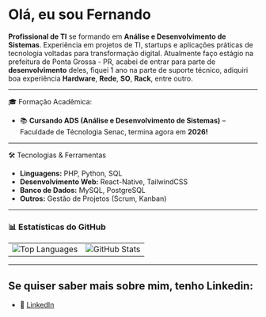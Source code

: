 # Olá, eu sou Fernando

**Profissional de TI** se formando em **Análise e Desenvolvimento de Sistemas**.
Experiência em projetos de TI, startups e aplicações práticas de tecnologia voltadas para transformação digital. 
Atualmente faço estágio na prefeitura de Ponta Grossa - PR, acabei de entrar para parte de **desenvolvimento** deles, fiquei 1 ano na parte de suporte técnico, adiquiri boa experiência **Hardware**, **Rede**, **SO**, **Rack**, entre outro.

---

🎓 Formação Acadêmica:
- 📚 **Cursando ADS (Análise e Desenvolvimento de Sistemas)** – Faculdade de Técnologia Senac, termina agora em **2026!**

---

🛠️ Tecnologias & Ferramentas
- **Linguagens:** PHP, Python, SQL  
- **Desenvolvimento Web:** React-Native, TailwindCSS  
- **Banco de Dados:** MySQL, PostgreSQL  
- **Outros:** Gestão de Projetos (Scrum, Kanban)  

---

<h3>📊 Estatísticas do GitHub</h3>

<div align="center">
  <table>
    <tr>
      <td>
        <img src="https://github-readme-stats.vercel.app/api/top-langs/?username=FernandoGois47&layout=compact&theme=tokyonight&cache_seconds=1800" alt="Top Languages" />
      </td>
      <td>
        <img src="https://github-readme-stats.vercel.app/api?username=FernandoGois47&show_icons=true&theme=tokyonight&cache_seconds=1800" alt="GitHub Stats" />
      </td>
    </tr>
  </table>
</div>


----

## Se quiser saber mais sobre mim, tenho **Linkedin**:
- 💼 [LinkedIn](https://www.linkedin.com/in/fernando-de-gois/)  
